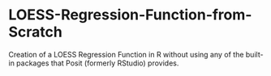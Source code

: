 # LOESS-Regression-Function-from-Scratch
Creation of a LOESS Regression Function in R without using any of the built-in packages that Posit (formerly RStudio) provides. 
